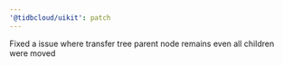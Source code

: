```yaml
---
'@tidbcloud/uikit': patch
---
```


Fixed a issue where transfer tree parent node remains even all children were moved
